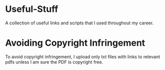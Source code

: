 # Useful-Stuff
A collection of useful links and scripts that I used throughout my career.

# Avoiding Copyright Infringement
To avoid copyright infringement, I upload only txt files with links to relevant pdfs unless I am sure the PDF is copyright free.
